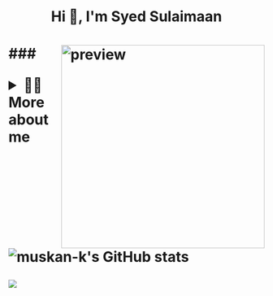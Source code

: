 <h1 align="center">Hi 👋, I'm Syed Sulaimaan <h1>
<img align="right" src="https://media.giphy.com/media/bfrlODgSLqXxS/giphy.gif" width="400px" alt="preview"/>
  
  
###<div>
<details>
  <summary>👩🏻 More about me</summary>

- 👩🏻‍🎓 BCA in Gaming and Graphics, Presidency University

- 💬 I'm into **Design & Development**

</details>
   <p align="left">
</p>

<img src="https://github-readme-stats.vercel.app/api?username=syed-sulaimaan&show_icons=true&hide=&count_private=true&title_color=0891b2&text_color=ffffff&icon_color=0891b2&bg_color=0f172a&hide_border=true&show_icons=true" alt="muskan-k's GitHub stats" />



<a href="http://www.github.com/syed-sulaimaan"><img src="https://github-readme-streak-stats.herokuapp.com/?user=muskan-k&stroke=ffffff&background=0f172a&ring=0891b2&fire=0891b2&currStreakNum=ffffff&currStreakLabel=0891b2&sideNums=ffffff&sideLabels=ffffff&dates=ffffff&hide_border=true" /></a>
<!--
- 🔭 I’m currently working on UI Designing
- 🌱 I’m currently learning Web Development
- 👯 I’m looking to collaborate on **Ceative Web Dev projects and UI-UX projects**
- ⚡ Fun fact: ...
-->
